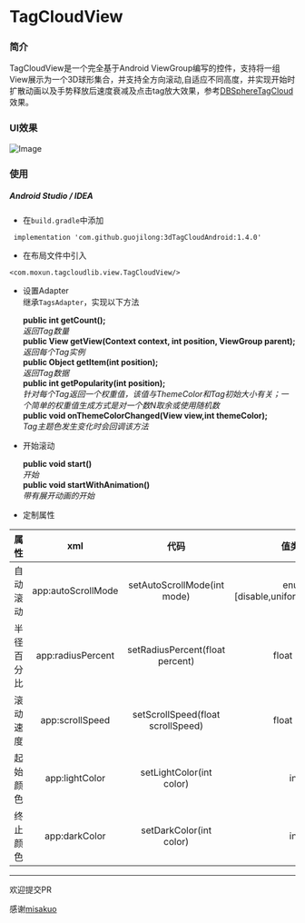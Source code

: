 # TagCloudView    

### 简介
TagCloudView是一个完全基于Android ViewGroup编写的控件，支持将一组View展示为一个3D球形集合，并支持全方向滚动,自适应不同高度，并实现开始时扩散动画以及手势释放后速度衰减及点击tag放大效果，参考[DBSphereTagCloud](https://github.com/dongxinb/DBSphereTagCloud)效果。
### UI效果
![Image](https://github.com/guojilong/3dTagCloudAndroid/blob/master/demo.gif)    
 

### 使用

##### Android Studio / IDEA
- 在`build.gradle`中添加  
```
 implementation 'com.github.guojilong:3dTagCloudAndroid:1.4.0'
```

- 在布局文件中引入  
```  
<com.moxun.tagcloudlib.view.TagCloudView/>  
```  

- 设置Adapter    
继承`TagsAdapter`，实现以下方法
  
    **public int getCount();**  
*返回Tag数量*  
**public View getView(Context context, int position, ViewGroup parent);**  
*返回每个Tag实例*  
**public Object getItem(int position);**  
*返回Tag数据*  
**public int getPopularity(int position);**  
*针对每个Tag返回一个权重值，该值与ThemeColor和Tag初始大小有关；一个简单的权重值生成方式是对一个数N取余或使用随机数*  
**public void onThemeColorChanged(View view,int themeColor);**  
*Tag主题色发生变化时会回调该方法*  

- 开始滚动

    **public void start()**  
*开始*  
**public void startWithAnimation()**  
*带有展开动画的开始*
 
- 定制属性    

| 属性        | xml           | 代码 |值类型|
|:------------: |:-------------:| :----:|:-:
| 自动滚动      | app:autoScrollMode | setAutoScrollMode(int mode) |enum [disable,uniform,decelerate]
| 半径百分比      | app:radiusPercent      |   setRadiusPercent(float percent) |float [0,1]
| 滚动速度 | app:scrollSpeed      |    setScrollSpeed(float scrollSpeed) |float [0,+]
|起始颜色|app:lightColor|setLightColor(int color)|int
|终止颜色|app:darkColor|setDarkColor(int color)|int  


***
欢迎提交PR

感谢[misakuo](https://github.com/misakuo/3dTagCloudAndroid)
